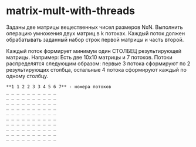# matrix-mult-with-threads

Заданы две матрицы вещественных чисел размеров NxN. Выполнить операцию умножения двух матриц в k потоках. Каждый поток должен обрабатывать заданный набор строк первой матрицы и часть второй.

Каждый поток формирует минимум один СТОЛБЕЦ результирующей матрицы. 
Например:
Есть две 10х10 матрицы и 7 потоков. Потоки распределятся следующим образом: первые 3 потока сформируют по 2 результирующих столбца, остальные 4 потока сформируют каждый по одному столбцу.

```
**1 1 2 2 3 3 4 5 6 7** - номера потоков
_ _ _ _ _ _ _ _ _ _
_ _ _ _ _ _ _ _ _ _
_ _ _ _ _ _ _ _ _ _
_ _ _ _ _ _ _ _ _ _
_ _ _ _ _ _ _ _ _ _
_ _ _ _ _ _ _ _ _ _
_ _ _ _ _ _ _ _ _ _
_ _ _ _ _ _ _ _ _ _
_ _ _ _ _ _ _ _ _ _
_ _ _ _ _ _ _ _ _ _

```
